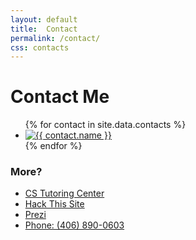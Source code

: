 ```yaml
---
layout: default
title:  Contact
permalink: /contact/
css: contacts
---
```

# Contact Me

<ul class="contacts clear">
{% for contact in site.data.contacts %}
	<li>
		<a href="{{ contact.link }}">
			<img src="/assets/img/contact/{{ contact.slug }}-128-black.png" title="{{ contact.name }}" alt="{{ contact.name }}">
		</a>
	</li>
{% endfor %}
</ul>

### More?

- [CS Tutoring Center](http://www.cstutoringcenter.com/profile.php?id=2399)
- [Hack This Site](https://www.hackthissite.org/user/view/bignatew/)
- [Prezi](http://prezi.com/user/bign8)
- [Phone: (406) 890-0603](tel:4068900603)